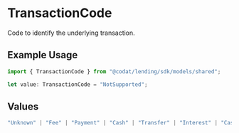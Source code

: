 # TransactionCode

Code to identify the underlying transaction.

## Example Usage

```typescript
import { TransactionCode } from "@codat/lending/sdk/models/shared";

let value: TransactionCode = "NotSupported";
```

## Values

```typescript
"Unknown" | "Fee" | "Payment" | "Cash" | "Transfer" | "Interest" | "Cashback" | "Cheque" | "DirectDebit" | "Purchase" | "StandingOrder" | "Adjustment" | "Credit" | "Other" | "NotSupported"
```
